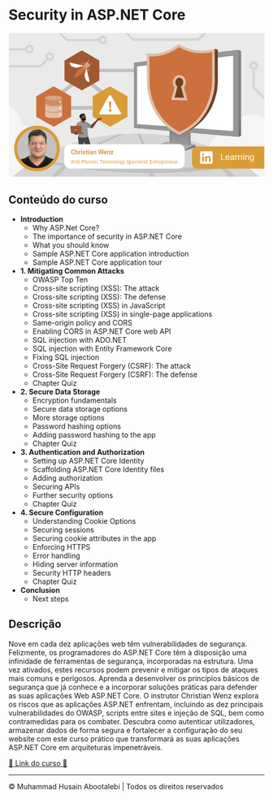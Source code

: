<!-- ©©©©©©©©©©©©©©©©©©©©©©©© All Rights Are Reserved By Muhammad Husain Abootalebi ©©©©©©©©©©©©©©©©©©©©©©©©©©©©©©©©©© -->

# Security in ASP.NET Core

![Security in ASP.NET Core](../../assets/Courses/Course%20Covers/3%20-%204%20-%20Security%20in%20ASP.NET%20Core%20-%20Base.webp)

## Conteúdo do curso

- **Introduction**
  - Why ASP.Net Core?
  - The importance of security in ASP.NET Core
  - What you should know
  - Sample ASP.NET Core application introduction
  - Sample ASP.NET Core application tour
- **1. Mitigating Common Attacks**
  - OWASP Top Ten
  - Cross-site scripting (XSS): The attack
  - Cross-site scripting (XSS): The defense
  - Cross-site scripting (XSS) in JavaScript
  - Cross-site scripting (XSS) in single-page applications
  - Same-origin policy and CORS
  - Enabling CORS in ASP.NET Core web API
  - SQL injection with ADO.NET
  - SQL injection with Entity Framework Core
  - Fixing SQL injection
  - Cross-Site Request Forgery (CSRF): The attack
  - Cross-Site Request Forgery (CSRF): The defense
  - Chapter Quiz
- **2. Secure Data Storage**
  - Encryption fundamentals
  - Secure data storage options
  - More storage options
  - Password hashing options
  - Adding password hashing to the app
  - Chapter Quiz
- **3. Authentication and Authorization**
  - Setting up ASP.NET Core Identity
  - Scaffolding ASP.NET Core Identity files
  - Adding authorization
  - Securing APIs
  - Further security options
  - Chapter Quiz
- **4. Secure Configuration**
  - Understanding Cookie Options
  - Securing sessions
  - Securing cookie attributes in the app
  - Enforcing HTTPS
  - Error handling
  - Hiding server information
  - Security HTTP headers
  - Chapter Quiz
- **Conclusion**
  - Next steps

## Descrição

Nove em cada dez aplicações web têm vulnerabilidades de segurança. Felizmente, os programadores do ASP.NET Core têm à disposição uma infinidade de ferramentas de segurança, incorporadas na estrutura. Uma vez ativados, estes recursos podem prevenir e mitigar os tipos de ataques mais comuns e perigosos. Aprenda a desenvolver os princípios básicos de segurança que já conhece e a incorporar soluções práticas para defender as suas aplicações Web ASP.NET Core. O instrutor Christian Wenz explora os riscos que as aplicações ASP.NET enfrentam, incluindo as dez principais vulnerabilidades do OWASP, scripts entre sites e injeção de SQL, bem como contramedidas para os combater. Descubra como autenticar utilizadores, armazenar dados de forma segura e fortalecer a configuração do seu website com este curso prático que transformará as suas aplicações ASP.NET Core em arquiteturas impenetráveis.

[🔗 Link do curso 🔗](https://www.linkedin.com/learning/security-in-asp-dot-net-core "Linkedin")

---

© Muhammad Husain Abootalebi | Todos os direitos reservados

<!-- ©©©©©©©©©©©©©©©©©©©©©©©© All Rights Are Reserved By Muhammad Husain Abootalebi ©©©©©©©©©©©©©©©©©©©©©©©©©©©©©©©©©© -->
